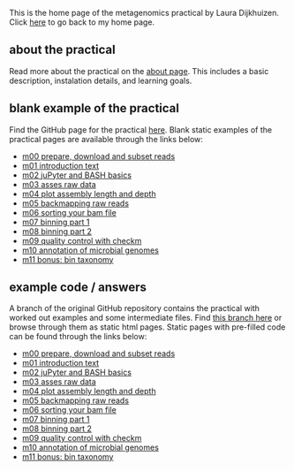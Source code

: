 This is the home page of the metagenomics practical by Laura Dijkhuizen.
Click [here](/) to go back to my home page.


## about the practical
Read more about the practical on the [about page](/metagenomicspractical/about/).
This includes a basic description, instalation details, and learning goals.

## blank example of the practical
Find the GitHub page for the practical [here](https://github.com/lauralwd/metagenomicspractical). 
Blank static examples of the practical pages are available through the links below: 
* [m00 prepare, download and subset reads](practical_pages/m00-prepare_download_and_subset_reads.html)
* [m01 introduction text](practical_pages/m01-introduction.html)
* [m02 juPyter and BASH basics](practical_pages/m02-jupyter_and_bash_basics.html)
* [m03 asses raw data](practical_pages/m03-assess_raw_data.html)
* [m04 plot assembly length and depth](practical_pages/m04-plot_assembly_length.html)
* [m05 backmapping raw reads](practical_pages/m05-backmapping.html)
* [m06 sorting your bam file](practical_pages/m06-sorting_bamfiles.html)
* [m07 binning part 1](practical_pages/m07-binning_part1.html)
* [m08 binning part 2](practical_pages/m08-binning-part2.html)
* [m09 quality control with checkm](practical_pages/m09-QC_checkm.html)
* [m10 annotation of microbial genomes](practical_pages/m10-annotation.html)
* [m11 bonus: bin taxonomy](practical_pages/m11-bonus_exercise_bin_taxonomy.html)


## example code / answers
A branch of the original GitHub repository contains the practical with worked out examples and some intermediate files.
Find [this branch here](https://github.com/lauralwd/metagenomicspractical/tree/example) or browse through them as static html pages.
Static pages with pre-filled code can be found through the links below:
* [m00 prepare, download and subset reads](practical_example/m00-prepare_download_and_subset_reads.html)
* [m01 introduction text](practical_example/m01-introduction.html)
* [m02 juPyter and BASH basics](practical_example/m02-jupyter_and_bash_basics.html)
* [m03 asses raw data](practical_example/m03-assess_raw_data.html)
* [m04 plot assembly length and depth](practical_example/m04-plot_assembly_length.html)
* [m05 backmapping raw reads](practical_example/m05-backmapping.html)
* [m06 sorting your bam file](practical_example/m06-sorting_bamfiles.html)
* [m07 binning part 1](practical_example/m07-binning_part1.html)
* [m08 binning part 2](practical_example/m08-binning-part2.html)
* [m09 quality control with checkm](practical_example/m09-QC_checkm.html)
* [m10 annotation of microbial genomes](practical_example/m10-annotation.html)
* [m11 bonus: bin taxonomy](practical_example/m11-bonus_exercise_bin_taxonomy.html)

